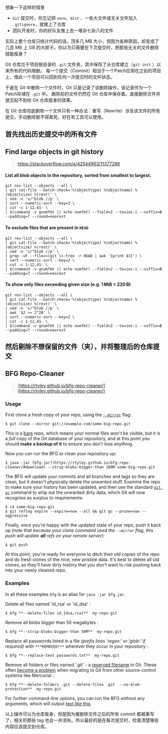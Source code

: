 想象一下这样的情景

- `Git` 提交时，你忘记把 `venv`、`dist` 、一些大文件或无关文件加入 `.gitignore`，就推上了仓库
- 团队开发时，你的好队友推上去一堆杂七杂八的文件

实际上整个仓库只统计代码的话，顶多几 MB 大小，但因为各种原因，却变成了几百 MB 上 GB 的大胖子。你以为只需要在下次提交时，把那些无关的文件删除就能瘦身？

Git 仓库位于项目根目录的 `.git` 文件夹，其中保存了从仓库建立（`git init` ）以来所有的代码增删。 每一个提交（Commit）相当于一个Patch应用在之前的项目上，借此一个项目可以回到任何一次提交时的文件状态。

于是在 Git 中删除一个文件时，Git 只是记录了该删除操作，该记录作为一个Patch存储在 `.git` 中。 删除前的文件仍然在 Git 仓库中保存着。直接删除文件并提交起不到给 Git 仓库瘦身的效果。

在 Git 仓库彻底删除一个文件只有一种办法：重写（Rewrite）涉及该文件的所有提交。手动删除那不得累死，好在有工具可以使用。

## 首先找出历史提交中的所有文件
## Find large objects in git history

> https://stackoverflow.com/a/42544963/11377288

#### List all blob objects in the repository, sorted from smallest to largest.
```
git rev-list --objects --all \
| git cat-file --batch-check='%(objecttype) %(objectname) %(objectsize) %(rest)' \
| sed -n 's/^blob //p' \
| sort --numeric-sort --key=2 \
| cut -c 1-12,41- \
| $(command -v gnumfmt || echo numfmt) --field=2 --to=iec-i --suffix=B --padding=7 --round=nearest
```

#### To exclude files that are present in  `HEAD`
```
git rev-list --objects --all \
| git cat-file --batch-check='%(objecttype) %(objectname) %(objectsize) %(rest)' \
| sed -n 's/^blob //p' \
| grep -vF --file=<(git ls-tree -r HEAD | awk '{print $3}') \
| sort --numeric-sort --key=2 \
| cut -c 1-12,41- \
| $(command -v gnumfmt || echo numfmt) --field=2 --to=iec-i --suffix=B --padding=7 --round=nearest
```

#### To  show only files exceeding given size  (e.g. 1 MiB = 220 B)
```
git rev-list --objects --all \
| git cat-file --batch-check='%(objecttype) %(objectname) %(objectsize) %(rest)' \
| sed -n 's/^blob //p' \
| awk '$2 >= 2^20' \
| sort --numeric-sort --key=2 \
| cut -c 1-12,41- \
| $(command -v gnumfmt || echo numfmt) --field=2 --to=iec-i --suffix=B --padding=7 --round=nearest
```

## 然后剔除不想保留的文件（夹），并将整理后的仓库提交
## BFG Repo-Cleaner

> [https://rtyley.github.io/bfg-repo-cleaner/](https://rtyley.github.io/bfg-repo-cleaner/)

### Usage

First clone a fresh copy of your repo, using the  [`--mirror`](http://stackoverflow.com/q/3959924/438886)  flag:

```
$ git clone --mirror git://example.com/some-big-repo.git
``` 

This is a  [bare](http://git-scm.com/docs/gitglossary.html#def_bare_repository)  repo, which means your normal files won't be visible, but it is a  _full_  copy of the Git database of your repository, and at this point you should  **make a backup of it**  to ensure you don't lose anything.

Now you can run the BFG to clean your repository up:

```
$ java -jar [bfg.jar](https://rtyley.github.io/bfg-repo-cleaner/#download) --strip-blobs-bigger-than 100M some-big-repo.git
``` 

The BFG will update your commits and all branches and tags so they are clean, but it doesn't physically delete the unwanted stuff. Examine the repo to make sure your history has been updated, and then use the standard  [`git gc`](http://git-scm.com/docs/git-gc)  command to strip out the unwanted dirty data, which Git will now recognise as surplus to requirements:

```
$ cd some-big-repo.git
$ git reflog expire --expire=now --all && git gc --prune=now --aggressive
```

Finally, once you're happy with the updated state of your repo, push it back up  _(note that because your clone command used the  `--mirror`  flag, this push will update  **all**  refs on your remote server)_:

```
$ git push
```

At this point, you're ready for everyone to ditch their old copies of the repo and do fresh clones of the nice, new pristine data. It's best to delete all old clones, as they'll have dirty history that you  _don't_  want to risk pushing back into your newly cleaned repo.

### Examples

In all these examples  `bfg`  is an alias for  `java -jar bfg.jar`.

Delete all files named 'id_rsa' or 'id_dsa' :

```
$ bfg **--delete-files id_{dsa,rsa}**  my-repo.git
```

Remove all blobs bigger than 50 megabytes :

```
$ bfg **--strip-blobs-bigger-than 50M**  my-repo.git
```

Replace all passwords listed in a file  _(prefix lines 'regex:' or 'glob:' if required)_  with  `***REMOVED***`  wherever they occur in your repository :

```
$ bfg **--replace-text passwords.txt**  my-repo.git
```

Remove all folders or files named '.git' - a  [reserved filename](https://github.com/git/git/blob/d29e9c89d/fsck.c#L228-L229)  in Git. These often  [become a problem](http://stackoverflow.com/q/16821649/438886)  when migrating to Git from other source-control systems like Mercurial :

```
$ bfg **--delete-folders .git --delete-files .git  --no-blob-protection**  my-repo.git
```

For further command-line options, you can run the BFG without any arguments, which will output  [text like this](https://repository.sonatype.org/service/local/artifact/maven/redirect?r=central-proxy&g=com.madgag&a=bfg&v=LATEST&e=txt).

以上操作可以为仓库瘦身，但是因为被删除文件之后的所有 commit 都被重写了，相关的那些 tag 也会一并消失。所以最好的是在每次提交时，检查清楚哪些内容应该提交到仓库。
<!--stackedit_data:
eyJoaXN0b3J5IjpbLTE5NjE5Njg1OV19
-->